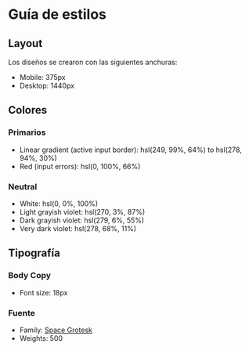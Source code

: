 # Guía de estilos

## Layout

Los diseños se crearon con las siguientes anchuras:

- Mobile: 375px
- Desktop: 1440px

## Colores

### Primarios

- Linear gradient (active input border): hsl(249, 99%, 64%) to hsl(278, 94%, 30%)
- Red (input errors): hsl(0, 100%, 66%)

### Neutral

- White: hsl(0, 0%, 100%)
- Light grayish violet: hsl(270, 3%, 87%)
- Dark grayish violet: hsl(279, 6%, 55%)
- Very dark violet: hsl(278, 68%, 11%)

## Tipografía

### Body Copy

- Font size: 18px

### Fuente

- Family: [Space Grotesk](https://fonts.google.com/specimen/Space+Grotesk)
- Weights: 500

